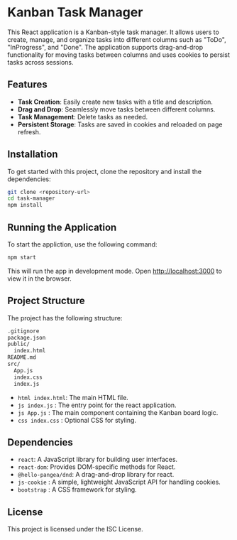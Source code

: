 # Kanban Task Manager

This React application is a Kanban-style task manager. It allows users to create, manage, and organize tasks into different columns such as "ToDo", "InProgress", and "Done". The application supports drag-and-drop functionality for moving tasks between columns and uses cookies to persist tasks across sessions.

## Features

- **Task Creation**: Easily create new tasks with a title and description.
- **Drag and Drop**: Seamlessly move tasks between different columns.
- **Task Management**: Delete tasks as needed.
- **Persistent Storage**: Tasks are saved in cookies and reloaded on page refresh.

## Installation

To get started with this project, clone the repository and install the dependencies:

```sh
git clone <repository-url>
cd task-manager
npm install 
```

## Running the Application

To start the appliction, use the following command:

```sh
npm start
```

This will run the app in development mode. Open <http://localhost:3000> to view it in the browser.

## Project Structure

The project has the following structure:

```sh
.gitignore
package.json
public/
  index.html
README.md
src/
  App.js
  index.css
  index.js
```

- `html index.html`: The main HTML file.
- `js index.js` : The entry point for the react application.
- `js App.js` : The main component containing the Kanban board logic.
- `css index.css` : Optional CSS for styling.

## Dependencies

- `react`: A JavaScript library for building user interfaces.
- `react-dom`: Provides DOM-specific methods for React.
- `@hello-pangea/dnd`: A drag-and-drop library for react.
- `js-cookie` : A simple, lightweight JavaScript API for handling cookies.
- `bootstrap` : A CSS framework for styling.

## License

This project is licensed under the ISC License.
